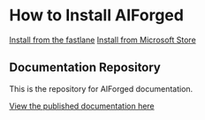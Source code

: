 # How to Install AIForged

[Install from the fastlane](https://aiforgedstorage.blob.core.windows.net/install/index.html)
[Install from Microsoft Store](https://apps.microsoft.com/store/detail/aiforged/9N9TV5K8F914)

## Documentation Repository

This is the repository for AIForged documentation.

[View the published documentation here](http://docs.aiforged.com)
